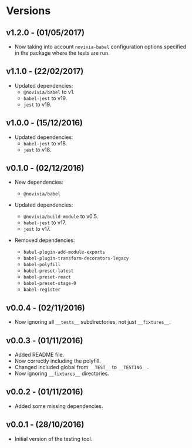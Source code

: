 # Versions

## v1.2.0 - (01/05/2017)

* Now taking into account `novivia-babel` configuration options specified in the
  package where the tests are run.


## v1.1.0 - (22/02/2017)

* Updated dependencies:
    * `@novivia/babel` to v1.
    * `babel-jest` to v19.
    * `jest` to v19.


## v1.0.0 - (15/12/2016)

* Updated dependencies:
    * `babel-jest` to v18.
    * `jest` to v18.


## v0.1.0 - (02/12/2016)

* New dependencies:
    * `@novivia/babel`

* Updated dependencies:
    * `@novivia/build-module` to v0.5.
    * `babel-jest` to v17.
    * `jest` to v17.

* Removed dependencies:
    * `babel-plugin-add-module-exports`
    * `babel-plugin-transform-decorators-legacy`
    * `babel-polyfill`
    * `babel-preset-latest`
    * `babel-preset-react`
    * `babel-preset-stage-0`
    * `babel-register`


## v0.0.4 - (02/11/2016)

* Now ignoring all `__tests__` subdirectories, not just `__fixtures__`.

## v0.0.3 - (01/11/2016)

* Added README file.
* Now correctly including the polyfill.
* Changed included global from `__TEST__` to `__TESTING__`.
* Now ignoring `__fixtures__` directories.


## v0.0.2 - (01/11/2016)

* Added some missing dependencies.


## v0.0.1 - (28/10/2016)

* Initial version of the testing tool.
